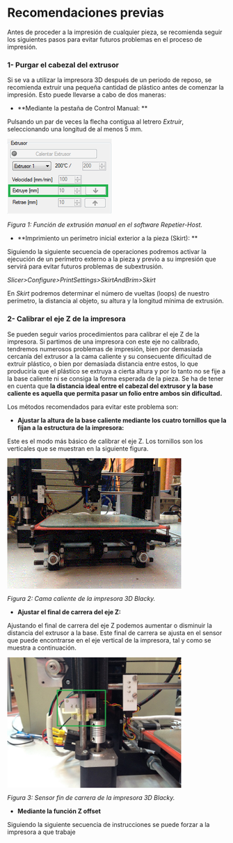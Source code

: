 # Recomendaciones previas


Antes de proceder a la impresión de cualquier pieza, se recomienda seguir los siguientes pasos para evitar futuros problemas en el proceso de impresión.


### 1- **Purgar el cabezal del extrusor**

Si se va a utilizar la impresora 3D después de un periodo de reposo, se recomienda extruir una pequeña cantidad de plástico antes de comenzar la impresión. Esto puede llevarse a cabo de dos maneras:

- **Mediante la pestaña de Control Manual: **

Pulsando un par de veces la flecha contigua al letrero *Extruir*, seleccionando una longitud de al menos 5 mm.

![](ext.png)

*Figura 1: Función de extrusión manual en el software Repetier-Host.*

- **Imprimiento un perímetro inicial exterior a la pieza (Skirt): **

Siguiendo la siguiente secuencia de operaciones podremos activar la ejecución de un perímetro externo a la pieza y previo a su impresión que servirá para evitar futuros problemas de subextrusión.

*Slicer>Configure>PrintSettings>SkirtAndBrim>Skirt*

En *Skirt* podremos determinar el número de vueltas (loops) de nuestro perímetro, la distancia al objeto, su altura y la longitud mínima de extrusión.



### 2- Calibrar el eje Z de la impresora

Se pueden seguir varios procedimientos para calibrar el eje Z de la impresora. Si partimos de una impresora con este eje no calibrado, tendremos numerosos problemas de impresión, bien por demasiada cercanía del extrusor a la cama caliente y su consecuente dificultad de extruir plástico, o bien por demasíada distancia entre estos, lo que produciría que el plástico se extruya a cierta altura y por lo tanto no se fije a la base caliente ni se consiga la forma esperada de la pieza. Se ha de tener en cuenta que **la distancia ideal entre el cabezal del extrusor y la base caliente es aquella que permita pasar un folio entre ambos sin dificultad.**

Los métodos recomendados para evitar este problema son:

- **Ajustar la altura de la base caliente mediante los cuatro tornillos que la fijan a la estructura de la impresora:**

Este es el modo más básico de calibrar el eje Z. Los tornillos son los verticales que se muestran en la siguiente figura.

<img src="FullSizeRender.gif" alt="FSR" height="300" width="400" align="middle">

*Figura 2: Cama caliente de la impresora 3D Blacky.*

- **Ajustar el final de carrera del eje Z:**

Ajustando el final de carrera del eje Z podemos aumentar o disminuir la distancia del extrusor a la base. Este final de carrera se ajusta en el sensor que puede encontrarse en el eje vertical de la impresora, tal y como se muestra a continuación.

<img src="z.jpg" alt="z" height="300" width="400" align="middle">

*Figura 3: Sensor fin de carrera de la impresora 3D Blacky.*

- **Mediante la función Z offset**

Siguiendo la siguiente secuencia de instrucciones se puede forzar a la impresora a que trabaje 